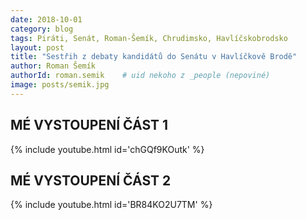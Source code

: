 ```yaml
---
date: 2018-10-01
category: blog
tags: Piráti, Senát, Roman-Šemík, Chrudimsko, Havlíčskobrodsko
layout: post
title: "Sestřih z debaty kandidátů do Senátu v Havlíčkově Brodě"
author: Roman Šemík
authorId: roman.semik    # uid nekoho z _people (nepoviné)
image: posts/semik.jpg
---
```


## MÉ VYSTOUPENÍ ČÁST 1 

{% include youtube.html id='chGQf9KOutk' %}

## MÉ VYSTOUPENÍ ČÁST 2 

{% include youtube.html id='BR84KO2U7TM' %}

